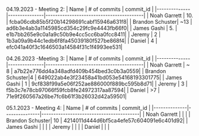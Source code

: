 04.19.2023 - Meeting 2:
| Name        | # of commits   | commit_id                               |
|--------------|---------------|-----------------------------------------|
| Noah Garrett | 10.           | fcba06cdb85b5f20b14298691cabf15946a631f8|
| Brandon Schuster| ~13        | ad6b3e4ab3a1145985cd354c29fc9e4443fb66f0|
| James Gashi  | 5.            | e1b7bb265e9c0a1a9c50b9e4cc5cc6ba0fcc8411|
| Jeremy       | 2             | 1b3a09a9b44c1edb6f8fa45039180f527be868f4|
| Daniel       | 4             | efc041a40f3c1646503a14584f31c1f4993ee531|

04.26.2023 -Meeting 3:
| Name        | # of commits   | commit_id                               |
|--------------|---------------|-----------------------------------------|
| Noah Garrett |    ~ 8        | a7b22e776dd4a348adfd409b454bed3c0b3a0559|
| Brandon Schuster|4           | 649022ab4e3f23458a41bd053e54168193301775|
| James Gashi  | 1             | 9cf838f99a5e06f252ae886000f889bc595b8d71|
| Jeremy       | 3             | f5b3c7e78cb97066f59fcb8fe24972317aa87594|
| Daniel       |  >7           | 71e9f260567a26be7fc6b61f3b26032d42a59501|

05.1.2023 - Meeting 4:
| Name        | # of commits   | commit_id                               |
|--------------|---------------|-----------------------------------------|
| Noah Garrett |               | |
| Brandon Schuster|     10     | 4214011d444d6bf5ca4efe57c604091e6c401d92|
| James Gashi  |               | |
| Jeremy       |               | |
| Daniel       |               | |
